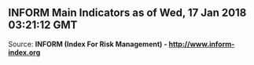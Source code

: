 ## INFORM Main Indicators as of Wed, 17 Jan 2018 03:21:12 GMT

Source: **INFORM (Index For Risk Management) - http://www.inform-index.org**